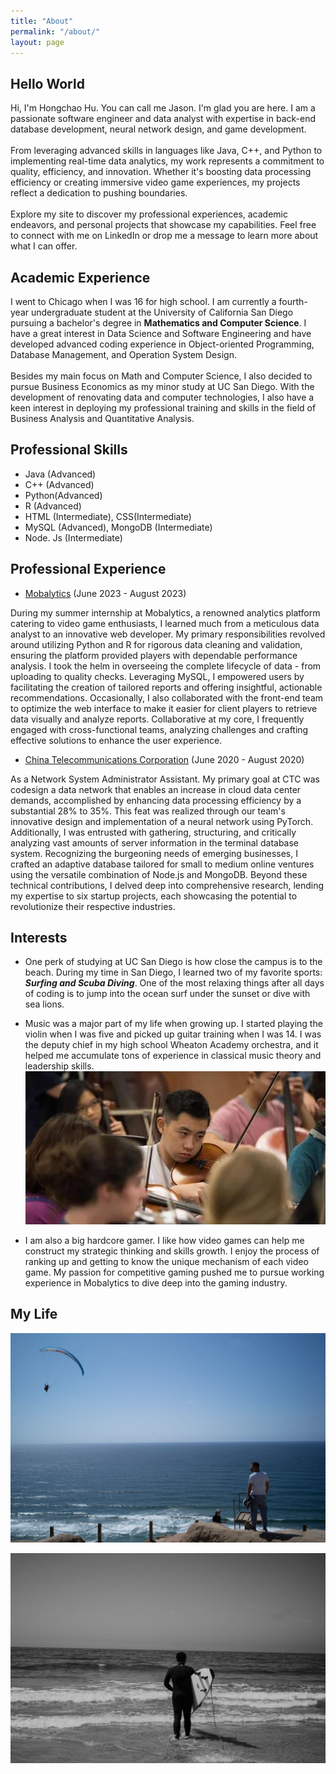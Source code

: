 ```yaml
---
title: "About"
permalink: "/about/"
layout: page
---
```


## Hello World

Hi, I'm Hongchao Hu. You can call me Jason. I'm glad you are here. I am a passionate software engineer and data analyst with expertise in back-end database development, neural network design, and game development. <br>
<br>
From leveraging advanced skills in languages like Java, C++, and Python to implementing real-time data analytics, my work represents a commitment to quality, efficiency, and innovation. Whether it's boosting data processing efficiency or creating immersive video game experiences, my projects reflect a dedication to pushing boundaries. <br>
<br>
Explore my site to discover my professional experiences, academic endeavors, and personal projects that showcase my capabilities. Feel free to connect with me on LinkedIn or drop me a message to learn more about what I can offer. <br>

## Academic Experience

I went to Chicago when I was 16 for high school. I am currently a fourth-year undergraduate student at the University of California San Diego pursuing a bachelor's degree in **Mathematics and Computer Science**. I have a great interest in Data Science and Software Engineering and have developed advanced coding experience in Object-oriented Programming, Database Management, and Operation System Design. <br>
<br>
Besides my main focus on Math and Computer Science, I also decided to pursue Business Economics as my minor study at UC San Diego. With the development of renovating data and computer technologies, I also have a keen interest in deploying my professional training and skills in the field of Business Analysis and Quantitative Analysis. <br>

## Professional Skills
- Java (Advanced)
- C++ (Advanced)
- Python(Advanced)
- R (Advanced)
- HTML (Intermediate), CSS(Intermediate)
- MySQL (Advanced), MongoDB (Intermediate)
- Node. Js (Intermediate)

## Professional Experience

- [Mobalytics](https://mobalytics.gg/) (June 2023 - August 2023) <br>

During my summer internship at Mobalytics, a renowned analytics platform catering to video game enthusiasts, I learned much from a meticulous data analyst to an innovative web developer. My primary responsibilities revolved around utilizing Python and R for rigorous data cleaning and validation, ensuring the platform provided players with dependable performance analysis. I took the helm in overseeing the complete lifecycle of data - from uploading to quality checks. Leveraging MySQL, I empowered users by facilitating the creation of tailored reports and offering insightful, actionable recommendations. Occasionally, I also collaborated with the front-end team to optimize the web interface to make it easier for client players to retrieve data visually and analyze reports. Collaborative at my core, I frequently engaged with cross-functional teams, analyzing challenges and crafting effective solutions to enhance the user experience. <br>

- [China Telecommunications Corporation](https://www.189.cn/) (June 2020 - August 2020) <br>

As a Network System Administrator Assistant. My primary goal at CTC was codesign a data network that enables an increase in cloud data center demands, accomplished by enhancing data processing efficiency by a substantial 28% to 35%. This feat was realized through our team's innovative design and implementation of a neural network using PyTorch. Additionally, I was entrusted with gathering, structuring, and critically analyzing vast amounts of server information in the terminal database system. Recognizing the burgeoning needs of emerging businesses, I crafted an adaptive database tailored for small to medium online ventures using the versatile combination of Node.js and MongoDB. Beyond these technical contributions, I delved deep into comprehensive research, lending my expertise to six startup projects, each showcasing the potential to revolutionize their respective industries. <br>

## Interests

- One perk of studying at UC San Diego is how close the campus is to the beach. During my time in San Diego, I learned two of my favorite sports: ***Surfing and Scuba Diving***. One of the most relaxing things after all days of coding is to jump into the ocean surf under the sunset or dive with sea lions.
  
- Music was a major part of my life when growing up. I started playing the violin when I was five and picked up guitar training when I was 14. I was the deputy chief in my high school Wheaton Academy orchestra, and it helped me accumulate tons of experience in classical music theory and leadership skills.
  ![me](https://github.com/HongchaoHu/HongchaoHu.github.io/blob/master/assets/violuin.jpg?raw=true)
  
- I am also a big hardcore gamer. I like how video games can help me construct my strategic thinking and skills growth. I enjoy the process of ranking up and getting to know the unique mechanism of each video game. My passion for competitive gaming pushed me to pursue working experience in Mobalytics to dive deep into the gaming industry.

## My Life

![me](https://github.com/HongchaoHu/HongchaoHu.github.io/blob/master/assets/wo.jpg?raw=true) 

![me](https://github.com/HongchaoHu/HongchaoHu.github.io/blob/master/assets/surf.jpg?raw=true)
